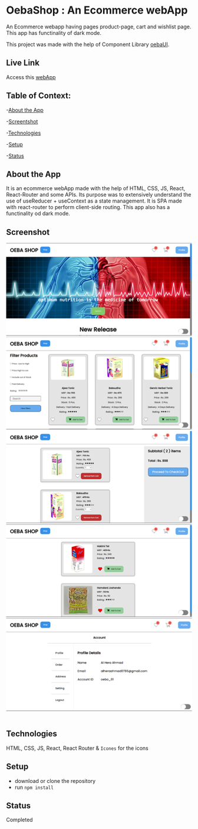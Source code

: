 # OebaShop : An Ecommerce webApp
An Ecommerce webapp having pages product-page, cart and wishlist page. This app has functinality of dark mode.

This project was made with the help of Component Library  [oebaUI](https://oebaui.netlify.app/).


## Live Link
Access this [webApp](https://oebashop.netlify.app)

## Table of Context:

-[About the App](#about-the-app)

-[Screentshot](#screenshot)

-[Technologies](#technologies)

-[Setup](#setup)

-[Status](#status)

## About the App
It is an ecommerce webApp made with the help of HTML, CSS, JS, React, React-Router and some APIs. Its purpose was to extensively understand the use of useReducer + useContext as a state management. It is SPA made with react-router to perform client-side routing. This app also has a functinality od dark mode.

## Screenshot
![Landing Page](./src/assets/app_scr/landing-page.png)
![Product Page](./src/assets/app_scr/product-page.png)
![Cart Page](./src//assets//app_scr/cart-page.png)
![Wishlist Page](./src/assets/app_scr/wishlist-page.png)
![Profile](./src/assets/app_scr/profile-page.png)
![]()

## Technologies
HTML, CSS, JS, React, React Router & `Icones` for the icons

## Setup
- download or clone the repository
- run `npm install`

## Status
Completed
